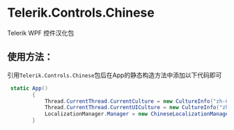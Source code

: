 ﻿# Telerik.Controls.Chinese

Telerik WPF 控件汉化包

## 使用方法：

引用```Telerik.Controls.Chinese```包后在App的静态构造方法中添加以下代码即可

```C#
 static App()
        {
            Thread.CurrentThread.CurrentCulture = new CultureInfo("zh-CN");
            Thread.CurrentThread.CurrentUICulture = new CultureInfo("zh-CN");
            LocalizationManager.Manager = new ChineseLocalizationManager();
        }

```